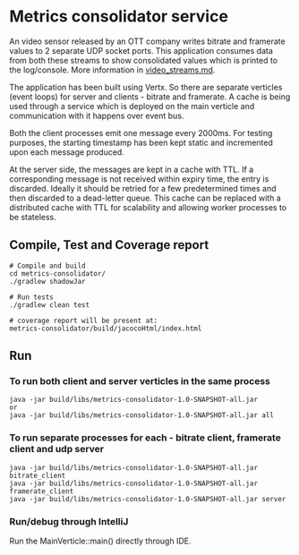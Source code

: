 # Metrics consolidator service
An video sensor released by an OTT company writes bitrate and framerate values to 2 separate UDP socket ports.
This application consumes data from both these streams to show consolidated values which is printed to the log/console. More information in [video_streams.md]().

The application has been built using Vertx. So there are separate verticles (event loops) for server and clients - bitrate and framerate.
A cache is being used through a service which is deployed on the main verticle and communication with it happens over event bus.

Both the client processes emit one message every 2000ms.
For testing purposes, the starting timestamp has been kept static and incremented upon each message produced.

At the server side, the messages are kept in a cache with TTL. 
If a corresponding message is not received within expiry time, the entry is discarded. Ideally it should be retried for a few predetermined times and then discarded to a dead-letter queue.
This cache can be replaced with a distributed cache with TTL for scalability and allowing worker processes to be stateless.

## Compile, Test and Coverage report
```
# Compile and build
cd metrics-consolidator/
./gradlew shadowJar

# Run tests
./gradlew clean test

# coverage report will be present at:
metrics-consolidator/build/jacocoHtml/index.html

```
## Run
### To run both client and server verticles in the same process
```
java -jar build/libs/metrics-consolidator-1.0-SNAPSHOT-all.jar
or
java -jar build/libs/metrics-consolidator-1.0-SNAPSHOT-all.jar all
```

### To run separate processes for each - bitrate client, framerate client and udp server
```
java -jar build/libs/metrics-consolidator-1.0-SNAPSHOT-all.jar bitrate_client
java -jar build/libs/metrics-consolidator-1.0-SNAPSHOT-all.jar framerate_client
java -jar build/libs/metrics-consolidator-1.0-SNAPSHOT-all.jar server
```

### Run/debug through IntelliJ 
Run the MainVerticle::main() directly through IDE.